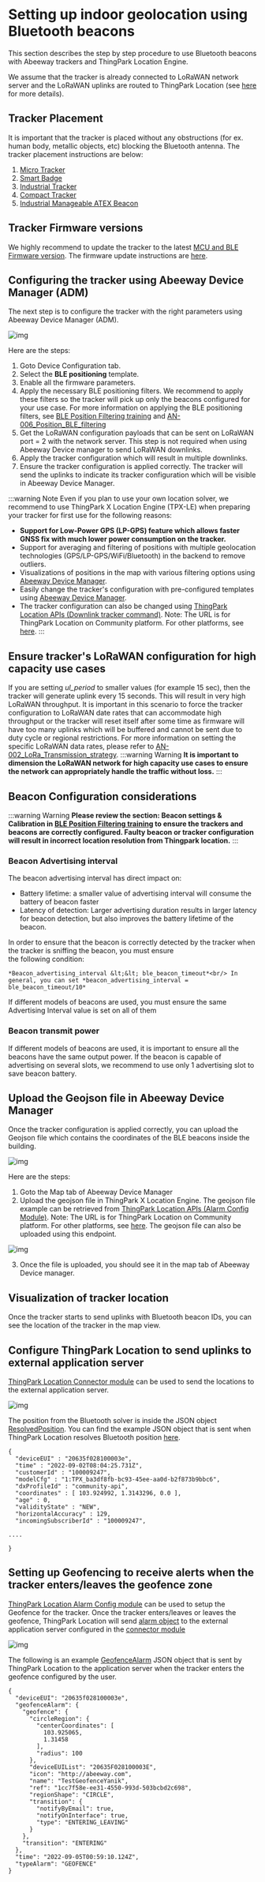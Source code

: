 # Setting up indoor geolocation using Bluetooth beacons

This section describes the step by step procedure to use Bluetooth beacons with Abeeway trackers and ThingPark Location Engine.

We assume that the tracker is already connected to LoRaWAN network server and the LoRaWAN uplinks are routed to ThingPark Location (see [here](/C-Procedure-Topics/ProvisionTrackerOverview_T/) for more details).

## Tracker Placement
It is important that the tracker is placed without any obstructions (for ex. human body, metallic objects, etc) blocking the Bluetooth antenna. The tracker placement instructions are below:
1. [Micro Tracker](/B-Feature-Topics/MicroTrackerPlacement_C/)
2. [Smart Badge](/B-Feature-Topics/SmartBadgePlacement_C/)
3. [Industrial Tracker](/B-Feature-Topics/IndusTrackerPlacement_C/)
4. [Compact Tracker](/B-Feature-Topics/CompactTrackerPlacement_C/)
5. [Industrial Manageable ATEX Beacon](/B-Feature-Topics/IndustrialManageableATEXBeaconPlacement_C/)

## Tracker Firmware versions
We highly recommend to update the tracker to the latest [MCU and BLE Firmware version](/D-Reference/IdentifyTrackerModel/). The firmware update instructions are [here](/D-Reference/FirmwareUpdateOverview_R/).

## Configuring the tracker using Abeeway Device Manager (ADM)

The next step is to configure the tracker with the right parameters using Abeeway Device Manager (ADM). 

![img](./images/ADAConfiguration_1.png)

Here are the steps:

1. Goto Device Configuration tab.
2. Select the **BLE positioning** template.
3. Enable all the firmware parameters.
4. Apply the necessary BLE positioning filters. We recommend to apply these filters so the tracker will pick up only the beacons configured for your use case. For more information on applying the BLE positioning filters, see [BLE Position Filtering training](/D-Reference/DocLibrary_R/AbeewayTrackers_R.md#abeeway-firmware-trainings) and [AN-006_Position_BLE_filtering](/documentation-library/abeeway-trackers-documentation.md#application-notes)
5. Get the LoRaWAN configuration payloads that can be sent on LoRaWAN port = 2 with the network server. This step is not required when using Abeeway Device manager to send LoRaWAN downlinks.
6. Apply the tracker configuration which will result in multiple downlinks.
7. Ensure the tracker configuration is applied correctly. The tracker will send the uplinks to indicate its tracker configuration which will be visible in Abeeway Device Manager.

:::warning Note
Even if you plan to use your own location solver, we recommend to use ThingPark X Location Engine (TPX-LE) when preparing your tracker for first use for the following reasons:
- **Support for Low-Power GPS (LP-GPS) feature which allows faster GNSS fix with much lower power consumption on the tracker.**
- Support for averaging and filtering of positions with multiple geolocation technologies (GPS/LP-GPS/WiFi/Bluetooth) in the backend to remove outliers.
- Visualizations of positions in the map with various filtering options using [Abeeway Device Manager](/B-Feature-Topics/AbeewayDeviceManager_C/).
- Easily change the tracker's configuration with pre-configured templates using [Abeeway Device Manager](/C-Procedure-Topics/ChangeTrackerConfiguration_T/). 
- The tracker configuration can also be changed using [ThingPark Location APIs (Downlink tracker command)](https://dx-api.thingpark.io/location-trackercommand/latest/doc/index.html). Note: The URL is for ThingPark Location on Community platform. For other platforms, see [here](/D-Reference/ThingParkLocationURLs/).
:::

## Ensure tracker's LoRaWAN configuration for high capacity use cases
If you are setting *ul_period* to smaller values (for example 15 sec), then the tracker will generate uplink every 15 seconds. This will result in very high LoRaWAN throughput. It is important in this scenario to force the tracker configuration to LoRaWAN date rates that can accommodate high throughput or the tracker will reset itself after some time as firmware will have too many uplinks which will be buffered and cannot be sent due to duty cycle or regional restrictions. For more information on setting the specific LoRaWAN data rates, please refer to [AN-002_LoRa_Transmission_strategy](/documentation-library/abeeway-trackers-documentation.md#application-notes).
:::warning Warning
**It is important to dimension the LoRaWAN network for high capacity use cases to ensure the network can appropriately handle the traffic without loss.**
:::

## Beacon Configuration considerations

:::warning Warning
**Please review the section: Beacon settings &amp; Calibration in [BLE Position Filtering training](/D-Reference/DocLibrary_R/AbeewayTrackers_R.md#abeeway-firmware-trainings) to ensure the trackers and beacons are correctly configured. Faulty beacon or tracker configuration will result in incorrect location resolution from Thingpark location.**
:::

### Beacon Advertising interval

The beacon advertising interval has direct impact on:

- Battery lifetime: a smaller value of advertising interval will consume the battery of beacon faster
- Latency of detection: Larger advertising duration results in larger latency for beacon detection, but also improves the battery lifetime of the beacon.  

In order to ensure that the beacon is correctly detected by the tracker when the tracker is sniffing the beacon, you must ensure<br/> the following condition:

`*Beacon_advertising_interval &lt;&lt; ble_beacon_timeout*<br/>
In general, you can set *beacon_advertising_interval = ble_beacon_timeout/10*`

If different models of beacons are used, you must ensure the same Advertising Interval value is set on all of them

### Beacon transmit power

If different models of beacons are used, it is important to ensure all the beacons have the same output power. If the beacon is capable of advertising on several slots, we recommend to use only 1 advertising slot to save beacon battery.

## Upload the Geojson file in Abeeway Device Manager
Once the tracker configuration is applied correctly, you can upload the Geojson file which contains the coordinates of the BLE beacons inside the building. 

![img](./images/ADAConfiguration_2.png)

Here are the steps:

1. Goto the Map tab of Abeeway Device Manager
2. Upload the geojson file in ThingPark X Location Engine. The geojson file example can be retrieved from [ThingPark Location APIs (Alarm Config Module)](https://dx-api.thingpark.io/location-alarm-config/latest/swagger-ui/index.html?shortUrl=tpdx-location-alarm-config-api-contract.json#/Bluetooth%20map/post_bluetoothMap). Note: The URL is for ThingPark Location on Community platform. For other platforms, see [here](/D-Reference/ThingParkLocationURLs/). The geojson file can also be uploaded using this endpoint.

![img](./images/GeojsonFile.png)

3. Once the file is uploaded, you should see it in the map tab of Abeeway Device manager.

## Visualization of tracker location
Once the tracker starts to send uplinks with Bluetooth beacon IDs, you can see the location of the tracker in the map view.

## Configure ThingPark Location to send uplinks to external application server
[ThingPark Location Connector module](https://dx-api.thingpark.io/location-connector/latest/doc/index.html) can be used to send the locations to the external application server.

![img](./images/TPXLEpushConnector.png)

The position from the Bluetooth solver is inside the JSON object [ResolvedPosition](https://dx-api.thingpark.io/location-connector/latest/doc/index.html#resolvedposition). You can find the example JSON object that is sent when ThingPark Location resolves Bluetooth position [here](/D-Reference/tpxle-sample-payloads-main_R/tpxle-output-position-ble.md).


```
{
  "deviceEUI" : "20635f028100003e",
  "time" : "2022-09-02T08:04:25.731Z",
  "customerId" : "100009247",
  "modelCfg" : "1:TPX_ba3df8fb-bc93-45ee-aa0d-b2f873b9bbc6",
  "dxProfileId" : "community-api",
  "coordinates" : [ 103.924992, 1.3143296, 0.0 ],
  "age" : 0,
  "validityState" : "NEW",
  "horizontalAccuracy" : 129,
  "incomingSubscriberId" : "100009247",

....

}
```



## Setting up Geofencing to receive alerts when the tracker enters/leaves the geofence zone

[ThingPark Location Alarm Config module](https://dx-api.thingpark.io/location-alarm-config/latest/swagger-ui/index.html?shortUrl=tpdx-location-alarm-config-api-contract.json) can be used to setup the Geofence for the tracker. Once the tracker enters/leaves or leaves the geofence, ThingPark Location will send [alarm object](https://dx-api.thingpark.io/location-connector/latest/doc/index.html#alert) to the external application server configured in the [connector module](https://dx-api.thingpark.io/location-connector/latest/doc/index.html)

![img](./images/SetUpGeofencing.png)

The following is an example [GeofenceAlarm](https://dx-api.thingpark.io/location-connector/latest/doc/index.html#geofencealarm) JSON object that is sent by ThingPark Location to the application server when the tracker enters the geofence configured by the user.

``` 
{
  "deviceEUI": "20635f028100003e",
  "geofenceAlarm": {
    "geofence": {
      "circleRegion": {
        "centerCoordinates": [
          103.925065,
          1.31458
        ],
        "radius": 100
      },
      "deviceEUIList": "20635F028100003E",
      "icon": "http://abeeway.com",
      "name": "TestGeofenceYanik",
      "ref": "1cc7f58e-ee31-4550-993d-503bcbd2c698",
      "regionShape": "CIRCLE",
      "transition": {
        "notifyByEmail": true,
        "notifyOnInterface": true,
        "type": "ENTERING_LEAVING"
      }
    },
    "transition": "ENTERING"
  },
  "time": "2022-09-05T00:59:10.124Z",
  "typeAlarm": "GEOFENCE"
}
```
